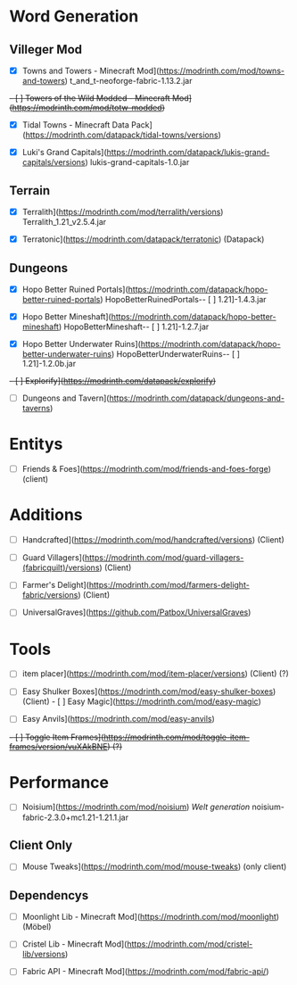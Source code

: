 # Word Generation

## Villeger Mod

- [x] Towns and Towers - Minecraft Mod](https://modrinth.com/mod/towns-and-towers) t_and_t-neoforge-fabric-1.13.2.jar

~~- [ ] Towers of the Wild Modded - Minecraft Mod](https://modrinth.com/mod/totw-modded)~~

- [x] Tidal Towns - Minecraft Data Pack](https://modrinth.com/datapack/tidal-towns/versions)

- [x] Luki's Grand Capitals](https://modrinth.com/datapack/lukis-grand-capitals/versions) lukis-grand-capitals-1.0.jar

## Terrain

- [x] Terralith](https://modrinth.com/mod/terralith/versions) Terralith_1.21_v2.5.4.jar

- [x] Terratonic](https://modrinth.com/datapack/terratonic) (Datapack)

## Dungeons

- [x] Hopo Better Ruined Portals](https://modrinth.com/datapack/hopo-better-ruined-portals) HopoBetterRuinedPortals-- [ ] 1.21]-1.4.3.jar

- [x] Hopo Better Mineshaft](https://modrinth.com/datapack/hopo-better-mineshaft) HopoBetterMineshaft-- [ ] 1.21]-1.2.7.jar

- [x] Hopo Better Underwater Ruins](https://modrinth.com/datapack/hopo-better-underwater-ruins) HopoBetterUnderwaterRuins-- [ ] 1.21]-1.2.0b.jar

~~- [ ] Explorify](https://modrinth.com/datapack/explorify)~~

- [ ] Dungeons and Tavern](https://modrinth.com/datapack/dungeons-and-taverns)

# Entitys

- [ ] Friends & Foes](https://modrinth.com/mod/friends-and-foes-forge) (client)

# Additions

- [ ] Handcrafted](https://modrinth.com/mod/handcrafted/versions) (Client)

- [ ] Guard Villagers](https://modrinth.com/mod/guard-villagers-(fabricquilt)/versions) (Client)

- [ ] Farmer's Delight](https://modrinth.com/mod/farmers-delight-fabric/versions) (Client)

- [ ] UniversalGraves](https://github.com/Patbox/UniversalGraves)

# Tools

- [ ] item placer](https://modrinth.com/mod/item-placer/versions) (Client) (?)

- [ ] Easy Shulker Boxes](https://modrinth.com/mod/easy-shulker-boxes) (Client) - [ ] Easy Magic](https://modrinth.com/mod/easy-magic)

- [ ] Easy Anvils](https://modrinth.com/mod/easy-anvils)

~~- [ ] Toggle Item Frames](https://modrinth.com/mod/toggle-item-frames/version/vuXAkBNE) (?)~~

# Performance

- [ ] Noisium](https://modrinth.com/mod/noisium) *Welt generation* noisium-fabric-2.3.0+mc1.21-1.21.1.jar

## Client Only

- [ ] Mouse Tweaks](https://modrinth.com/mod/mouse-tweaks) (only client)

## Dependencys

- [ ] Moonlight Lib - Minecraft Mod](https://modrinth.com/mod/moonlight) (Möbel)
- [ ] Cristel Lib - Minecraft Mod](https://modrinth.com/mod/cristel-lib/versions)

- [ ] Fabric API - Minecraft Mod](https://modrinth.com/mod/fabric-api/)
